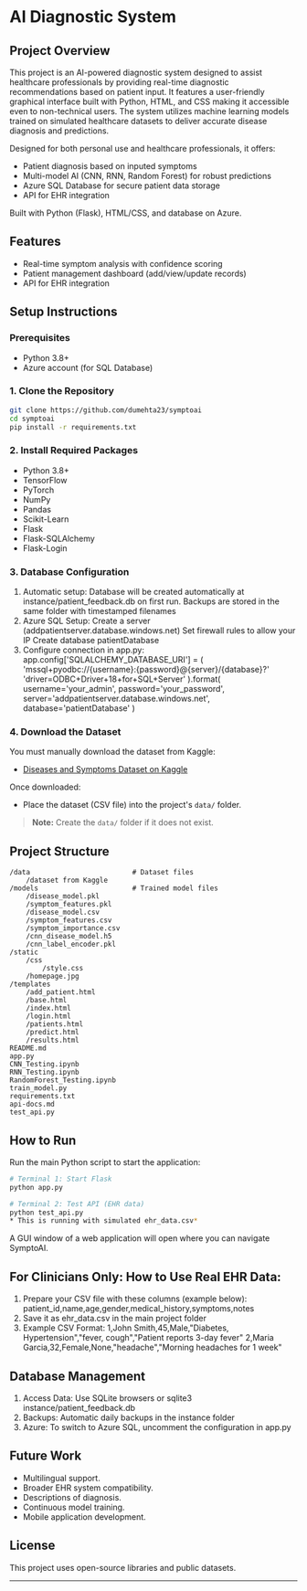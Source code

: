 # AI Diagnostic System

## Project Overview
This project is an AI-powered diagnostic system designed to assist healthcare professionals by providing real-time diagnostic recommendations based on patient input. It features a user-friendly graphical interface built with Python, HTML, and CSS making it accessible even to non-technical users. The system utilizes machine learning models trained on simulated healthcare datasets to deliver accurate disease diagnosis and predictions.  

Designed for both personal use and healthcare professionals, it offers:    
- Patient diagnosis based on inputed symptoms
- Multi-model AI (CNN, RNN, Random Forest) for robust predictions
- Azure SQL Database for secure patient data storage
- API for EHR integration

Built with Python (Flask), HTML/CSS, and database on Azure.

## Features
- Real-time symptom analysis with confidence scoring
- Patient management dashboard (add/view/update records)
- API for EHR integration

## Setup Instructions

### Prerequisites
- Python 3.8+
- Azure account (for SQL Database)

### 1. Clone the Repository
```bash
git clone https://github.com/dumehta23/symptoai
cd symptoai
pip install -r requirements.txt
```

### 2. Install Required Packages
- Python 3.8+
- TensorFlow
- PyTorch
- NumPy
- Pandas
- Scikit-Learn
- Flask
- Flask-SQLAlchemy
- Flask-Login

### 3. Database Configuration 
1. Automatic setup: Database will be created automatically at instance/patient_feedback.db on first run. Backups are stored in the same folder with timestamped filenames
2. Azure SQL Setup:
    Create a server (addpatientserver.database.windows.net)
    Set firewall rules to allow your IP
    Create database patientDatabase
3. Configure connection in app.py:
    app.config['SQLALCHEMY_DATABASE_URI'] = (
        'mssql+pyodbc://{username}:{password}@{server}/{database}?'
        'driver=ODBC+Driver+18+for+SQL+Server'
    ).format(
        username='your_admin',
        password='your_password',
        server='addpatientserver.database.windows.net',
        database='patientDatabase'
    )

### 4. Download the Dataset
You must manually download the dataset from Kaggle:

- [Diseases and Symptoms Dataset on Kaggle](https://www.kaggle.com/datasets/dhivyeshrk/diseases-and-symptoms-dataset)

Once downloaded:
- Place the dataset (CSV file) into the project's `data/` folder.

> **Note:** Create the `data/` folder if it does not exist.

## Project Structure
```
/data                         # Dataset files
    /dataset from Kaggle
/models                       # Trained model files
    /disease_model.pkl
    /symptom_features.pkl
    /disease_model.csv
    /symptom_features.csv
    /symptom_importance.csv
    /cnn_disease_model.h5
    /cnn_label_encoder.pkl
/static
    /css
        /style.css
    /homepage.jpg
/templates
    /add_patient.html
    /base.html
    /index.html
    /login.html
    /patients.html
    /predict.html
    /results.html
README.md
app.py 
CNN_Testing.ipynb
RNN_Testing.ipynb
RandomForest_Testing.ipynb
train_model.py
requirements.txt
api-docs.md
test_api.py          
```

## How to Run
Run the main Python script to start the application:
```bash
# Terminal 1: Start Flask
python app.py

# Terminal 2: Test API (EHR data)
python test_api.py 
* This is running with simulated ehr_data.csv*
```
A GUI window of a web application will open where you can navigate SymptoAI.

## For Clinicians Only: How to Use Real EHR Data:
1. Prepare your CSV file with these columns (example below):
    patient_id,name,age,gender,medical_history,symptoms,notes
2. Save it as ehr_data.csv in the main project folder
3. Example CSV Format:
    1,John Smith,45,Male,"Diabetes, Hypertension","fever, cough","Patient reports 3-day fever"
    2,Maria Garcia,32,Female,None,"headache","Morning headaches for 1 week"

 ## Database Management
1. Access Data: Use SQLite browsers or sqlite3 instance/patient_feedback.db
2. Backups: Automatic daily backups in the instance folder
3. Azure: To switch to Azure SQL, uncomment the configuration in app.py

## Future Work
- Multilingual support.
- Broader EHR system compatibility.
- Descriptions of diagnosis. 
- Continuous model training.
- Mobile application development.

## License
This project uses open-source libraries and public datasets. 

---
